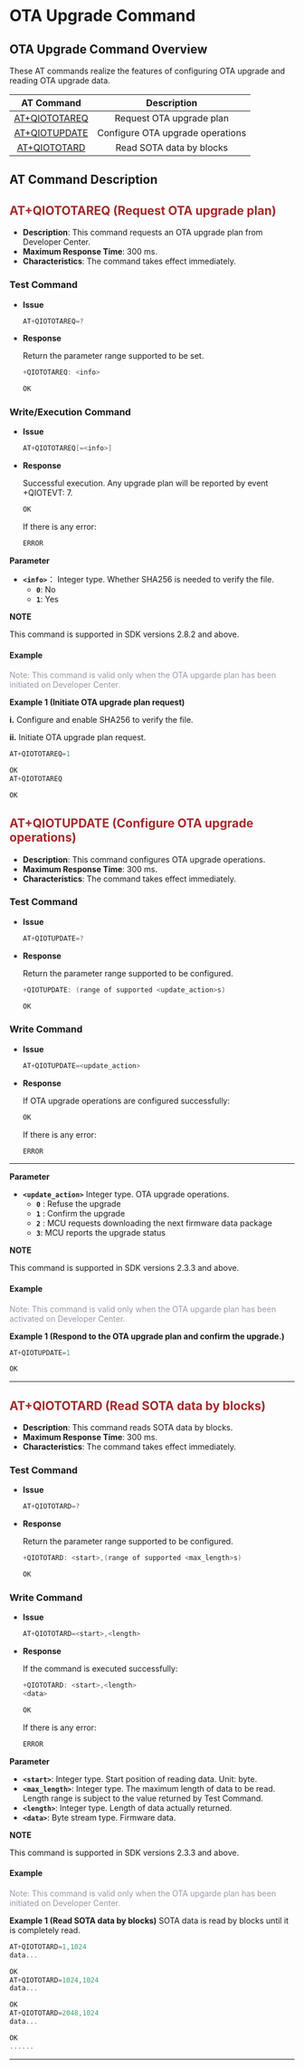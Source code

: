  # OTA Upgrade Command

## **OTA Upgrade Command Overview**

These AT commands realize the features of configuring OTA upgrade and reading OTA upgrade data.

|           AT Command            |           Description            |
| :-----------------------------: | :------------------------------: |
| [AT+QIOTOTAREQ](#AT+QIOTOTAREQ) |     Request OTA upgrade plan     |
| [AT+QIOTUPDATE](#AT+QIOTUPDATE) | Configure OTA upgrade operations |
|  [AT+QIOTOTARD](#AT+QIOTOTARD)  |     Read SOTA data by blocks     |

## **AT Command Description**

<span id="AT+QIOTOTAREQ">  </span>

## <font color=#A52A2A  >__AT+QIOTOTAREQ (Request OTA upgrade plan)__</font>

* __Description__: This command requests an OTA upgrade plan from Developer Center.
* __Maximum Response Time__: 300 ms.
* __Characteristics__: The command takes effect immediately.



### **Test Command**

* __Issue__

  ```c
  AT+QIOTOTAREQ=?
  ```

* __Response__

  Return the parameter range supported to be set.

  ```c
  +QIOTOTAREQ: <info>
  
  OK
  ```

### **Write/Execution Command**

* __Issue__

  ```c
  AT+QIOTOTAREQ[=<info>]
  ```

* __Response__

  Successful execution. Any upgrade plan will be reported by event +QIOTEVT: 7.

  ```c
  OK
  ```


  If there is any error:

  ```c
  ERROR
  ```


__Parameter__

 * __`<info>`__： Integer type. Whether SHA256 is needed to verify the file.
   * __`0`__: No
    * __`1`__: Yes


__NOTE__

This command is supported in SDK versions 2.8.2 and above.

#### **Example**

 <font color=#999AAA >Note: This command is valid only when the OTA upgarde plan has been initiated on Developer Center.</font>

__Example 1 (Initiate OTA upgrade plan request)__

__i.__ Configure and enable SHA256 to verify the file.

__ii.__ Initiate OTA upgrade plan request.

```c
AT+QIOTOTAREQ=1

OK
AT+QIOTOTAREQ

OK
```


<span id="AT+QIOTUPDATE">  </span>

## <font color=#A52A2A  >__AT+QIOTUPDATE (Configure OTA upgrade operations)__</font>

* __Description__: This command configures OTA upgrade operations.
* __Maximum Response Time__: 300 ms.
* __Characteristics__: The command takes effect immediately.




### **Test Command**

* __Issue__

  ```c
  AT+QIOTUPDATE=?
  ```

* __Response__

  Return the parameter range supported to be configured.

  ```c
  +QIOTUPDATE: (range of supported <update_action>s)
  
  OK
  ```


### **Write Command**

* __Issue__

  ```c
  AT+QIOTUPDATE=<update_action>
  ```

* __Response__

  If OTA upgrade operations are configured successfully:

  ```c
  OK
  ```

  If there is any error:

  ```c
  ERROR
  ```

***


__Parameter__

 * __`<update_action>`__ Integer type. OTA upgrade operations.
   * __`0`__ : Refuse the upgrade
    * __`1`__ : Confirm the upgrade
    * __`2`__ : MCU requests downloading the next firmware data package
    * __`3`__: MCU reports the upgrade status

__NOTE__

This command is supported in SDK versions 2.3.3 and above.

#### **Example**

<font color=#999AAA >Note: This command is valid only when the OTA upgarde plan has been activated on Developer Center.</font>

__Example 1 (Respond to the OTA upgrade plan and confirm the upgrade.)__

```c
AT+QIOTUPDATE=1

OK
```

***

<span id="AT+QIOTOTARD">  </span>

## <font color=#A52A2A  >__AT+QIOTOTARD (Read SOTA data by blocks)__</font>

* __Description__: This command reads SOTA data by blocks.
* __Maximum Response Time__: 300 ms.
* __Characteristics__: The command takes effect immediately.


### **Test Command**

* __Issue__

  ```c
  AT+QIOTOTARD=?
  ```

* __Response__

  Return the parameter range supported to be configured.

  ```c
  +QIOTOTARD: <start>,(range of supported <max_length>s)
  
  OK
  ```


### **Write Command**

* __Issue__

  ```c
  AT+QIOTOTARD=<start>,<length>
  ```

* __Response__

  If the command is executed successfully:

  ```c
  +QIOTOTARD: <start>,<length>
  <data>
  
  OK
  ```

  If there is any error:

  ```c
  ERROR
  ```

__Parameter__

 * __`<start>`__: Integer type. Start position of reading data. Unit: byte.
 * __`<max_length>`__: Integer type. The maximum length of data to be read. Length range is subject to the value returned by Test Command.
 * __`<length>`__: Integer type. Length of data actually returned.
 * __`<data>`__: Byte stream type. Firmware data.


__NOTE__

This command is supported in SDK versions 2.3.3 and above.

#### **Example**

 <font color=#999AAA >Note: This command is valid only when the OTA upgarde plan has been initiated on Developer Center.</font>

__Example 1 (Read SOTA data by blocks)__
SOTA data is read by blocks until it is completely read.

```c
AT+QIOTOTARD=1,1024
data...

OK
AT+QIOTOTARD=1024,1024
data...

OK
AT+QIOTOTARD=2048,1024
data...

OK
......
```

***